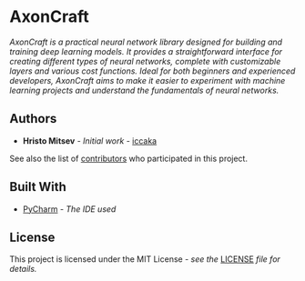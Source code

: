 # AxonCraft

*AxonCraft is a practical neural network library designed for building and training deep learning models. It provides a straightforward interface for creating different types of neural networks, complete with customizable layers and various cost functions. Ideal for both beginners and experienced developers, AxonCraft aims to make it easier to experiment with machine learning projects and understand the fundamentals of neural networks.*

## Authors

* **Hristo Mitsev** - *Initial work* - [iccaka](https://github.com/iccaka)

See also the list of [contributors](https://github.com/iccaka/AxonCraft/graphs/contributors) who participated 
in this project.

## Built With

* [PyCharm](https://www.jetbrains.com/pycharm/) - *The IDE used*

## License

This project is licensed under the MIT License - *see the* 
[LICENSE](https://github.com/iccaka/AxonCraft/blob/master/LICENSE.md) *file for details.*
